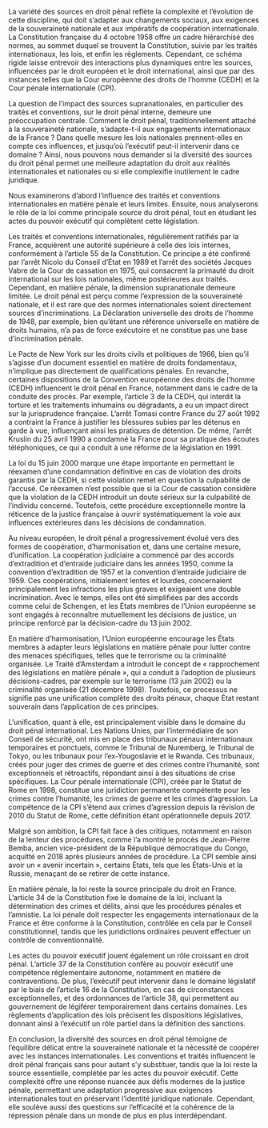La variété des sources en droit pénal reflète la complexité et l’évolution de cette discipline, qui doit s’adapter aux changements sociaux, aux exigences de la souveraineté nationale et aux impératifs de coopération internationale. La Constitution française du 4 octobre 1958 offre un cadre hiérarchisé des normes, au sommet duquel se trouvent la Constitution, suivie par les traités internationaux, les lois, et enfin les règlements. Cependant, ce schéma rigide laisse entrevoir des interactions plus dynamiques entre les sources, influencées par le droit européen et le droit international, ainsi que par des instances telles que la Cour européenne des droits de l’homme (CEDH) et la Cour pénale internationale (CPI).

La question de l’impact des sources supranationales, en particulier des traités et conventions, sur le droit pénal interne, demeure une préoccupation centrale. Comment le droit pénal, traditionnellement attaché à la souveraineté nationale, s’adapte-t-il aux engagements internationaux de la France ? Dans quelle mesure les lois nationales prennent-elles en compte ces influences, et jusqu’où l’exécutif peut-il intervenir dans ce domaine ? Ainsi, nous pouvons nous demander si la diversité des sources du droit pénal permet une meilleure adaptation du droit aux réalités internationales et nationales ou si elle complexifie inutilement le cadre juridique.

Nous examinerons d’abord l’influence des traités et conventions internationales en matière pénale et leurs limites. Ensuite, nous analyserons le rôle de la loi comme principale source du droit pénal, tout en étudiant les actes du pouvoir exécutif qui complètent cette législation.

Les traités et conventions internationales, régulièrement ratifiés par la France, acquièrent une autorité supérieure à celle des lois internes, conformément à l’article 55 de la Constitution. Ce principe a été confirmé par l’arrêt Nicolo du Conseil d’État en 1989 et l’arrêt des sociétés Jacques Vabre de la Cour de cassation en 1975, qui consacrent la primauté du droit international sur les lois nationales, même postérieures aux traités. Cependant, en matière pénale, la dimension supranationale demeure limitée. Le droit pénal est perçu comme l’expression de la souveraineté nationale, et il est rare que des normes internationales soient directement sources d’incriminations. La Déclaration universelle des droits de l’homme de 1948, par exemple, bien qu’étant une référence universelle en matière de droits humains, n’a pas de force exécutoire et ne constitue pas une base d’incrimination pénale.

Le Pacte de New York sur les droits civils et politiques de 1966, bien qu’il s’agisse d’un document essentiel en matière de droits fondamentaux, n’implique pas directement de qualifications pénales. En revanche, certaines dispositions de la Convention européenne des droits de l’homme (CEDH) influencent le droit pénal en France, notamment dans le cadre de la conduite des procès. Par exemple, l’article 3 de la CEDH, qui interdit la torture et les traitements inhumains ou dégradants, a eu un impact direct sur la jurisprudence française. L’arrêt Tomasi contre France du 27 août 1992 a contraint la France à justifier les blessures subies par les détenus en garde à vue, influençant ainsi les pratiques de détention. De même, l’arrêt Kruslin du 25 avril 1990 a condamné la France pour sa pratique des écoutes téléphoniques, ce qui a conduit à une réforme de la législation en 1991.

La loi du 15 juin 2000 marque une étape importante en permettant le réexamen d’une condamnation définitive en cas de violation des droits garantis par la CEDH, si cette violation remet en question la culpabilité de l’accusé. Ce réexamen n’est possible que si la Cour de cassation considère que la violation de la CEDH introduit un doute sérieux sur la culpabilité de l’individu concerné. Toutefois, cette procédure exceptionnelle montre la réticence de la justice française à ouvrir systématiquement la voie aux influences extérieures dans les décisions de condamnation.

Au niveau européen, le droit pénal a progressivement évolué vers des formes de coopération, d’harmonisation et, dans une certaine mesure, d’unification. La coopération judiciaire a commencé par des accords d’extradition et d’entraide judiciaire dans les années 1950, comme la convention d’extradition de 1957 et la convention d’entraide judiciaire de 1959. Ces coopérations, initialement lentes et lourdes, concernaient principalement les infractions les plus graves et exigeaient une double incrimination. Avec le temps, elles ont été simplifiées par des accords comme celui de Schengen, et les États membres de l’Union européenne se sont engagés à reconnaître mutuellement les décisions de justice, un principe renforcé par la décision-cadre du 13 juin 2002.

En matière d’harmonisation, l’Union européenne encourage les États membres à adapter leurs législations en matière pénale pour lutter contre des menaces spécifiques, telles que le terrorisme ou la criminalité organisée. Le Traité d’Amsterdam a introduit le concept de « rapprochement des législations en matière pénale », qui a conduit à l’adoption de plusieurs décisions-cadres, par exemple sur le terrorisme (13 juin 2002) ou la criminalité organisée (21 décembre 1998). Toutefois, ce processus ne signifie pas une unification complète des droits pénaux, chaque État restant souverain dans l’application de ces principes.

L’unification, quant à elle, est principalement visible dans le domaine du droit pénal international. Les Nations Unies, par l’intermédiaire de son Conseil de sécurité, ont mis en place des tribunaux pénaux internationaux temporaires et ponctuels, comme le Tribunal de Nuremberg, le Tribunal de Tokyo, ou les tribunaux pour l’ex-Yougoslavie et le Rwanda. Ces tribunaux, créés pour juger des crimes de guerre et des crimes contre l’humanité, sont exceptionnels et rétroactifs, répondant ainsi à des situations de crise spécifiques. La Cour pénale internationale (CPI), créée par le Statut de Rome en 1998, constitue une juridiction permanente compétente pour les crimes contre l’humanité, les crimes de guerre et les crimes d’agression. La compétence de la CPI s’étend aux crimes d’agression depuis la révision de 2010 du Statut de Rome, cette définition étant opérationnelle depuis 2017.

Malgré son ambition, la CPI fait face à des critiques, notamment en raison de la lenteur des procédures, comme l’a montré le procès de Jean-Pierre Bemba, ancien vice-président de la République démocratique du Congo, acquitté en 2018 après plusieurs années de procédure. La CPI semble ainsi avoir un « avenir incertain », certains États, tels que les États-Unis et la Russie, menaçant de se retirer de cette instance.

En matière pénale, la loi reste la source principale du droit en France. L’article 34 de la Constitution fixe le domaine de la loi, incluant la détermination des crimes et délits, ainsi que les procédures pénales et l’amnistie. La loi pénale doit respecter les engagements internationaux de la France et être conforme à la Constitution, contrôlée en cela par le Conseil constitutionnel, tandis que les juridictions ordinaires peuvent effectuer un contrôle de conventionnalité.

Les actes du pouvoir exécutif jouent également un rôle croissant en droit pénal. L’article 37 de la Constitution confère au pouvoir exécutif une compétence réglementaire autonome, notamment en matière de contraventions. De plus, l’exécutif peut intervenir dans le domaine législatif par le biais de l’article 16 de la Constitution, en cas de circonstances exceptionnelles, et des ordonnances de l’article 38, qui permettent au gouvernement de légiférer temporairement dans certains domaines. Les règlements d’application des lois précisent les dispositions législatives, donnant ainsi à l’exécutif un rôle partiel dans la définition des sanctions.

En conclusion, la diversité des sources en droit pénal témoigne de l’équilibre délicat entre la souveraineté nationale et la nécessité de coopérer avec les instances internationales. Les conventions et traités influencent le droit pénal français sans pour autant s’y substituer, tandis que la loi reste la source essentielle, complétée par les actes du pouvoir exécutif. Cette complexité offre une réponse nuancée aux défis modernes de la justice pénale, permettant une adaptation progressive aux exigences internationales tout en préservant l’identité juridique nationale. Cependant, elle soulève aussi des questions sur l’efficacité et la cohérence de la répression pénale dans un monde de plus en plus interdépendant.